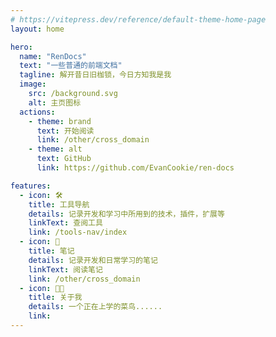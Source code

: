 ```yaml
---
# https://vitepress.dev/reference/default-theme-home-page
layout: home

hero:
  name: "RenDocs"
  text: "一些普通的前端文档"
  tagline: 解开昔日旧枷锁，今日方知我是我
  image:
    src: /background.svg
    alt: 主页图标
  actions:
    - theme: brand
      text: 开始阅读
      link: /other/cross_domain
    - theme: alt
      text: GitHub
      link: https://github.com/EvanCookie/ren-docs

features:
  - icon: 🛠️
    title: 工具导航
    details: 记录开发和学习中所用到的技术，插件，扩展等
    linkText: 查阅工具
    link: /tools-nav/index
  - icon: 📖
    title: 笔记
    details: 记录开发和日常学习的笔记
    linkText: 阅读笔记
    link: /other/cross_domain
  - icon: 🧑‍💻
    title: 关于我
    details: 一个正在上学的菜鸟......
    link: 
---
```

